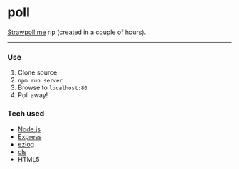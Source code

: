poll
====

[Strawpoll.me](http://www.strawpoll.me/) rip (created in a couple of hours).

<!--- Badges -->


---


### Use
1. Clone source
2. `npm run server`
3. Browse to `localhost:80`
4. Poll away!


### Tech used
* [Node.js](http://nodejs.org/)
* [Express](http://expressjs.com/)
* [ezlog](https://github.com/opensoars/ezlog)
* [cls](https://github.com/opensoars/cls)
* HTML5



